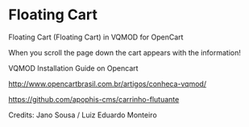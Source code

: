 # Floating Cart

Floating Cart (Floating Cart) in VQMOD for OpenCart

When you scroll the page down the cart appears with the information!

VQMOD Installation Guide on Opencart

http://www.opencartbrasil.com.br/artigos/conheca-vqmod/

https://github.com/apophis-cms/carrinho-flutuante

Credits:
Jano Sousa / Luiz Eduardo Monteiro
